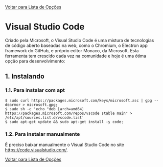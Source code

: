 [Voltar para Lista de Opções](../readme.md)

# Visual Studio Code

Criado pela Microsoft, o Visual Studio Code é uma mistura de tecnologias de código aberto baseadas na web, como o Chromium, 
o Electron app framework do GitHub, e próprio editor Monaco, da Microsoft. Esta ferramenta tem crescido cada vez na comunidade 
e hoje é uma ótima opção para desenvolvimento:

## 1. Instalando

### 1.1. Para instalar com apt

```
$ sudo curl https://packages.microsoft.com/keys/microsoft.asc | gpg --dearmor > microsoft.gpg;
$ sudo sh -c 'echo "deb [arch=amd64] https://packages.microsoft.com/repos/vscode stable main" > /etc/apt/sources.list.d/vscode.list'
$ sudo apt-get update && sudo apt-get install -y code;
```

### 1.2. Para instalar manualmente

É preciso baixar manualmente o Visual Studio Code no site https://code.visualstudio.com/.


[Voltar para Lista de Opções](../readme.md)
